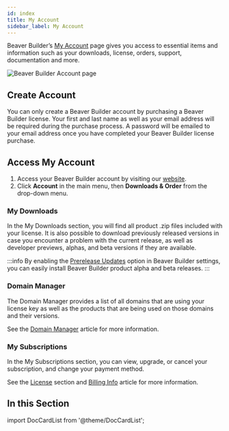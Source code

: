 ```yaml
---
id: index
title: My Account
sidebar_label: My Account
---
```


Beaver Builder’s [My Account](https://www.wpbeaverbuilder.com/my-account/) page gives you access to essential items and information such as your downloads, license, orders, support, documentation and more.

![Beaver Builder Account page](/img/beaver-builder/account--index--1.jpg)

## Create Account

You can only create a Beaver Builder account by purchasing a Beaver Builder license. Your first and last name as well as your email address will be required during the purchase process. A password will be emailed to your email address once you have completed your Beaver Builder license purchase.

## Access My Account

1. Access your Beaver Builder account by visiting our [website](https://www.wpbeaverbuilder.com/).
2. Click **Account** in the main menu, then **Downloads & Order** from the drop-down menu.

### My Downloads

In the My Downloads section, you will find all product .zip files included with your license. It is also possible to download previously released versions in case you encounter a problem with the current release, as well as developer previews, alphas, and beta versions if they are available.

:::info
By enabling the [Prerelease Updates](settings/tools.md##prerelease-updates) option in Beaver Builder settings, you can easily install Beaver Builder product alpha and beta releases.
:::

### Domain Manager

The Domain Manager provides a list of all domains that are using your license key as well as the products that are being used on those domains and their versions.

See the [Domain Manager](domain-manager.md) article for more information.

### My Subscriptions

In the My Subscriptions section, you can view, upgrade, or cancel your subscription, and change your payment method. 

See the [License](license/index.md) section and [Billing Info](billing-info.md) article for more information.

## In this Section

import DocCardList from '@theme/DocCardList';

<DocCardList />
